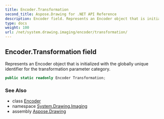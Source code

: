 ```yaml
---
title: Encoder.Transformation
second_title: Aspose.Drawing for .NET API Reference
description: Encoder field. Represents an Encoder object that is initialized with the globally unique identifier for the transformation parameter category
type: docs
weight: 100
url: /net/system.drawing.imaging/encoder/transformation/
---
```

## Encoder.Transformation field

Represents an Encoder object that is initialized with the globally unique identifier for the transformation parameter category.

```csharp
public static readonly Encoder Transformation;
```

### See Also

* class [Encoder](../)
* namespace [System.Drawing.Imaging](../../encoder/)
* assembly [Aspose.Drawing](../../../)


